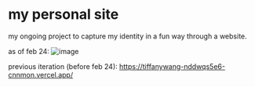 # my personal site

my ongoing project to capture my identity in a fun way through a website.

as of feb 24:
![image](https://user-images.githubusercontent.com/20329981/221163334-cc04b85f-7eae-4138-91fa-a112e87847c9.png)

previous iteration (before feb 24): https://tiffanywang-nddwqs5e6-cnnmon.vercel.app/
